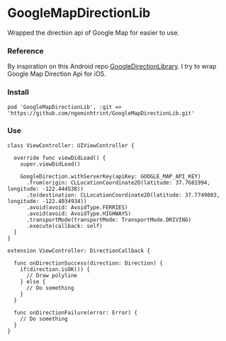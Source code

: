 # GoogleMapDirectionLib
Wrapped the direction api of Google Map for easier to use.

### Reference

By inspiration on this Android repo [GoogleDirectionLibrary](https://github.com/akexorcist/GoogleDirectionLibrary). I try to wrap Google Map Direction Api for iOS.

### Install

```
pod 'GoogleMapDirectionLib', :git => 'https://github.com/ngominhtrint/GoogleMapDirectionLib.git'
```

### Use

```
class ViewController: UIViewController {
  
  override func viewDidLoad() {
    super.viewDidLoad()
    
    GoogleDirection.withServerKey(apiKey: GOOGLE_MAP_API_KEY)
      .from(origin: CLLocationCoordinate2D(latitude: 37.7681994, longitude: -122.444538))
      .to(destination: CLLocationCoordinate2D(latitude: 37.7749003, longitude: -122.4034934))
      .avoid(avoid: AvoidType.FERRIES)
      .avoid(avoid: AvoidType.HIGHWAYS)
      .transportMode(transportMode: TransportMode.DRIVING)
      .execute(callback: self)
  }
}

extension ViewController: DirectionCallback {
  
  func onDirectionSuccess(direction: Direction) {
    if(direction.isOK()) {
      // Draw polyline
    } else {
      // Do something
    }
  }
  
  func onDirectionFailure(error: Error) {
    // Do something
  }
}
```
